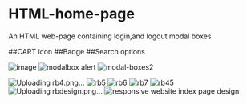 # HTML-home-page
An HTML web-page containing   login,and logout modal boxes

##CART icon
##Badge
##Search options

![image](https://user-images.githubusercontent.com/72239452/97016066-e99c0e00-1569-11eb-8c0b-a7aafdafaf6f.png)
![modalbox alert](https://user-images.githubusercontent.com/72239452/97016095-f456a300-1569-11eb-8ae4-e8c8f707c5c3.png)
![modal-boxes2](https://user-images.githubusercontent.com/72239452/97016146-059faf80-156a-11eb-878a-13f4e0574ea8.png)

![Uploading rb4.png…]()
![rb5](https://user-images.githubusercontent.com/72239452/97016185-105a4480-156a-11eb-89e7-e6d86d91ca2d.png)
![rb6](https://user-images.githubusercontent.com/72239452/97016198-14866200-156a-11eb-8232-0c2a9fcec03c.png)
![rb7](https://user-images.githubusercontent.com/72239452/97016204-16e8bc00-156a-11eb-8819-de3d6ceddf61.png)
![rb45](https://user-images.githubusercontent.com/72239452/97016210-18b27f80-156a-11eb-9b00-aecef5368f0a.png)
![Uploading rbdesign.png…]()
![responsive website index  page design](https://user-images.githubusercontent.com/72239452/97016239-210aba80-156a-11eb-9c99-31ff45ea2b19.png)
